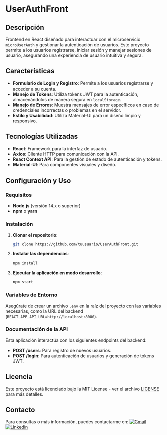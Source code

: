 
# UserAuthFront

## Descripción

Frontend en React diseñado para interactuar con el microservicio `microUserAuth` y gestionar la autenticación de usuarios. Este proyecto permite a los usuarios registrarse, iniciar sesión y manejar sesiones de usuario, asegurando una experiencia de usuario intuitiva y segura.

## Características
- **Formulario de Login y Registro**: Permite a los usuarios registrarse y acceder a su cuenta.
- **Manejo de Tokens**: Utiliza tokens JWT para la autenticación, almacenándolos de manera segura en `localStorage`.
- **Manejo de Errores**: Muestra mensajes de error específicos en caso de credenciales incorrectas o problemas en el servidor.
- **Estilo y Usabilidad**: Utiliza Material-UI para un diseño limpio y responsivo.

## Tecnologías Utilizadas
- **React**: Framework para la interfaz de usuario.
- **Axios**: Cliente HTTP para comunicación con la API.
- **React Context API**: Para la gestión de estado de autenticación y tokens.
- **Material-UI**: Para componentes visuales y diseño.

## Configuración y Uso

### Requisitos
- **Node.js** (versión 14.x o superior)
- **npm** o **yarn**

### Instalación
1. **Clonar el repositorio**:

   ```bash
   git clone https://github.com/tuusuario/UserAuthFront.git
   ```

2. **Instalar las dependencias**:

   ```bash
   npm install
   ```

3. **Ejecutar la aplicación en modo desarrollo**:

   ```bash
   npm start
   ```

### Variables de Entorno
Asegúrate de crear un archivo `.env` en la raíz del proyecto con las variables necesarias, como la URL del backend (`REACT_APP_API_URL=http://localhost:8080`).

### Documentación de la API
Esta aplicación interactúa con los siguientes endpoints del backend:
- **POST /users**: Para registro de nuevos usuarios.
- **POST /login**: Para autenticación de usuarios y generación de tokens JWT.

## Licencia
Este proyecto está licenciado bajo la MIT License - ver el archivo [LICENSE](LICENSE) para más detalles.

## Contacto

Para consultas o más información, puedes contactarme en:
[![Gmail](https://img.shields.io/badge/-Gmail-c14438?style=flat&logo=Gmail&logoColor=white)](mailto:marisiver25@gmail.com)
[![Linkedin](https://img.shields.io/badge/-LinkedIn-blue?style=flat&logo=Linkedin&logoColor=white)](https://www.linkedin.com/in/maria-siverio/)
